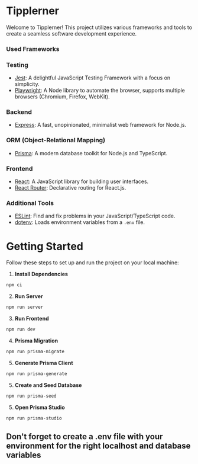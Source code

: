 # Tipplerner

Welcome to Tipplerner! This project utilizes various frameworks and tools to create a seamless software development experience.

### Used Frameworks

### Testing

- [Jest](https://jestjs.io/): A delightful JavaScript Testing Framework with a focus on simplicity.
- [Playwright](https://playwright.dev/): A Node library to automate the browser, supports multiple browsers (Chromium, Firefox, WebKit).

### Backend

- [Express](https://expressjs.com/): A fast, unopinionated, minimalist web framework for Node.js.

### ORM (Object-Relational Mapping)

- [Prisma](https://www.prisma.io/): A modern database toolkit for Node.js and TypeScript.

### Frontend

- [React](https://reactjs.org/): A JavaScript library for building user interfaces.
- [React Router](https://reactrouter.com/): Declarative routing for React.js.

### Additional Tools

- [ESLint](https://eslint.org/): Find and fix problems in your JavaScript/TypeScript code.
- [dotenv](https://www.npmjs.com/package/dotenv): Loads environment variables from a `.env` file.

# Getting Started

Follow these steps to set up and run the project on your local machine:

1. **Install Dependencies**

```bash
npm ci
```

2. **Run Server**

```bash
npm run server
```

3. **Run Frontend**

```bash
npm run dev
```

4. **Prisma Migration**

```bash
npm run prisma-migrate
```

5. **Generate Prisma Client**

```bash
npm run prisma-generate
```

5. **Create and Seed Database**

```bash
npm run prisma-seed
```

5. **Open Prisma Studio**

```bash
npm run prisma-studio
```

## Don't forget to create a .env file with your environment for the right localhost and database variables
